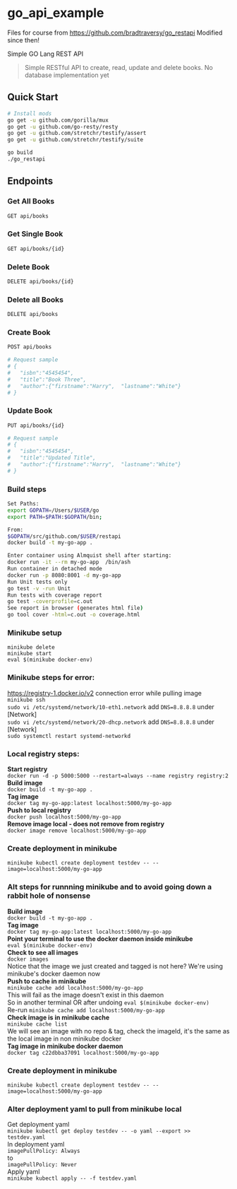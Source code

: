# go_api_example

Files for course from https://github.com/bradtraversy/go_restapi
Modified since then!

 Simple GO Lang REST API

> Simple RESTful API to create, read, update and delete books. No database implementation yet

## Quick Start


``` bash
# Install mods
go get -u github.com/gorilla/mux
go get -u github.com/go-resty/resty
go get -u github.com/stretchr/testify/assert
go get -u github.com/stretchr/testify/suite
```

``` bash
go build
./go_restapi
```

## Endpoints

### Get All Books
``` bash
GET api/books
```
### Get Single Book
``` bash
GET api/books/{id}
```

### Delete Book
``` bash
DELETE api/books/{id}
```

### Delete all Books
``` bash
DELETE api/books
```

### Create Book
``` bash
POST api/books

# Request sample
# {
#   "isbn":"4545454",
#   "title":"Book Three",
#   "author":{"firstname":"Harry",  "lastname":"White"}
# }
```

### Update Book
``` bash
PUT api/books/{id}

# Request sample
# {
#   "isbn":"4545454",
#   "title":"Updated Title",
#   "author":{"firstname":"Harry",  "lastname":"White"}
# }

```
### Build steps
``` bash
Set Paths:
export GOPATH=/Users/$USER/go
export PATH=$PATH:$GOPATH/bin;

From:
$GOPATH/src/github.com/$USER/restapi
docker build -t my-go-app .

Enter container using Almquist shell after starting:
docker run -it --rm my-go-app  /bin/ash
Run container in detached mode
docker run -p 8080:8001 -d my-go-app
Run Unit tests only
go test -v -run Unit
Run tests with coverage report
go test -coverprofile=c.out
See report in browser (generates html file)
go tool cover -html=c.out -o coverage.html

```
### Minikube setup
```
minikube delete
minikube start
eval $(minikube docker-env)
```
### Minikube steps for error:   
https://registry-1.docker.io/v2 connection error while pulling image   
`minikube ssh`   
`sudo vi /etc/systemd/network/10-eth1.network` add `DNS=8.8.8.8` under [Network]   
`sudo vi /etc/systemd/network/20-dhcp.network` add `DNS=8.8.8.8` under [Network]   
`sudo systemctl restart systemd-networkd`    
### Local registry steps:   
**Start registry**   
`docker run -d -p 5000:5000 --restart=always --name registry registry:2`   
**Build image**   
`docker build -t my-go-app .`   
**Tag image**   
`docker tag my-go-app:latest localhost:5000/my-go-app`   
**Push to local registry**   
`docker push localhost:5000/my-go-app`   
**Remove image local - does not remove from registry**   
`docker image remove localhost:5000/my-go-app`   
### Create deployment in minikube
`minikube kubectl create deployment testdev -- --image=localhost:5000/my-go-app`   

### Alt steps for runnning minikube and to avoid going down a rabbit hole of nonsense   
**Build image**   
`docker build -t my-go-app .`   
**Tag image**   
`docker tag my-go-app:latest localhost:5000/my-go-app`   
**Point your terminal to use the docker daemon inside minikube**   
`eval $(minikube docker-env)`   
**Check to see all images**      
`docker images`   
Notice that the image we just created and tagged is not here? We're using minikube's docker daemon now   
**Push to cache in minikube**   
`minikube cache add localhost:5000/my-go-app`   
This will fail as the image doesn't exist in this daemon   
So in another terminal OR after undoing `eval $(minikube docker-env)`   
Re-run `minikube cache add localhost:5000/my-go-app`   
**Check image is in minikube cache**   
`minikube cache list`   
We will see an image with no repo & tag, check the imageId, it's the same as the local image in non minikube docker   
**Tag image in minikube docker daemon**   
`docker tag c22dbba37091 localhost:5000/my-go-app`   
### Create deployment in minikube   
`minikube kubectl create deployment testdev -- --image=localhost:5000/my-go-app`  
### Alter deployment yaml to pull from minikube local   
Get deployment yaml   
`minikube kubectl get deploy testdev -- -o yaml --export >> testdev.yaml`   
In deployment yaml   
`imagePullPolicy: Always`   
to   
`imagePullPolicy: Never`   
Apply yaml   
`minikube kubectl apply -- -f testdev.yaml`   

